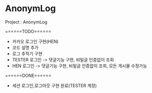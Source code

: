 # AnonymLog
Project : AnonymLog


======TODO======
- 카카오 로그인 구현(HEN)
- 코드 설명 추가
- 로그 추적기 구현
- TESTER 로그인 -> 댓글기능 구현, 비밀글 인증없이 조회
- HEN 로그인 -> 댓글기능 구현, 비밀글 인증없이 조회, 모든 게시물 수정가능

======DONE======
- 세션 로그인,로그아웃 구현 완료(TESTER 계정)